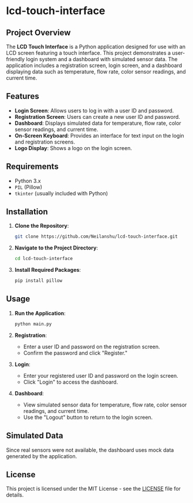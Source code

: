 # lcd-touch-interface

## Project Overview

The **LCD Touch Interface** is a Python application designed for use with an LCD screen featuring a touch interface. This project demonstrates a user-friendly login system and a dashboard with simulated sensor data. The application includes a registration screen, login screen, and a dashboard displaying data such as temperature, flow rate, color sensor readings, and current time.

## Features

- **Login Screen**: Allows users to log in with a user ID and password.
- **Registration Screen**: Users can create a new user ID and password.
- **Dashboard**: Displays simulated data for temperature, flow rate, color sensor readings, and current time.
- **On-Screen Keyboard**: Provides an interface for text input on the login and registration screens.
- **Logo Display**: Shows a logo on the login screen.

## Requirements

- Python 3.x
- `PIL` (Pillow)
- `tkinter` (usually included with Python)

## Installation

1. **Clone the Repository**:
    ```bash
    git clone https://github.com/Neilanshu/lcd-touch-interface.git
    ```

2. **Navigate to the Project Directory**:
    ```bash
    cd lcd-touch-interface
    ```

3. **Install Required Packages**:
    ```bash
    pip install pillow
    ```

## Usage

1. **Run the Application**:
    ```bash
    python main.py
    ```

2. **Registration**:
    - Enter a user ID and password on the registration screen.
    - Confirm the password and click "Register."

3. **Login**:
    - Enter your registered user ID and password on the login screen.
    - Click "Login" to access the dashboard.

4. **Dashboard**:
    - View simulated sensor data for temperature, flow rate, color sensor readings, and current time.
    - Use the "Logout" button to return to the login screen.

## Simulated Data

Since real sensors were not available, the dashboard uses mock data generated by the application.

## License

This project is licensed under the MIT License - see the [LICENSE](LICENSE) file for details.
